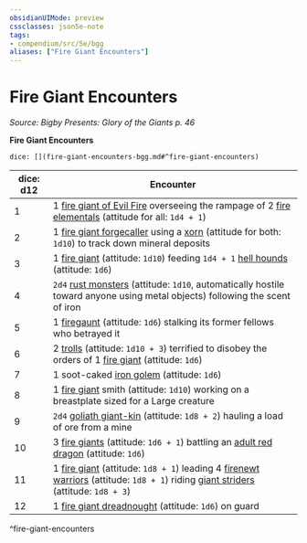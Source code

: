 ```yaml
---
obsidianUIMode: preview
cssclasses: json5e-note
tags:
- compendium/src/5e/bgg
aliases: ["Fire Giant Encounters"]
---
```

# Fire Giant Encounters
*Source: Bigby Presents: Glory of the Giants p. 46* 

**Fire Giant Encounters**

`dice: [](fire-giant-encounters-bgg.md#^fire-giant-encounters)`

| dice: d12 | Encounter |
|-----------|-----------|
| 1 | 1 [fire giant of Evil Fire](5E2014官方资源/bestiary/giant/fire-giant-of-evil-fire-bgg.md) overseeing the rampage of 2 [fire elementals](5E2014官方资源/bestiary/elemental/fire-elemental.md) (attitude for all: `1d4 + 1`) |
| 2 | 1 [fire giant forgecaller](5E2014官方资源/bestiary/giant/fire-giant-forgecaller-bgg.md) using a [xorn](5E2014官方资源/bestiary/elemental/xorn.md) (attitude for both: `1d10`) to track down mineral deposits |
| 3 | 1 [fire giant](5E2014官方资源/bestiary/giant/fire-giant.md) (attitude: `1d10`) feeding `1d4 + 1` [hell hounds](5E2014官方资源/bestiary/fiend/hell-hound.md) (attitude: `1d6`) |
| 4 | `2d4` [rust monsters](5E2014官方资源/bestiary/monstrosity/rust-monster.md) (attitude: `1d10`, automatically hostile toward anyone using metal objects) following the scent of iron |
| 5 | 1 [firegaunt](5E2014官方资源/bestiary/undead/firegaunt-bgg.md) (attitude: `1d6`) stalking its former fellows who betrayed it |
| 6 | 2 [trolls](5E2014官方资源/bestiary/giant/troll.md) (attitude: `1d10 + 3`) terrified to disobey the orders of 1 [fire giant](5E2014官方资源/bestiary/giant/fire-giant.md) (attitude: `1d6`) |
| 7 | 1 soot-caked [iron golem](5E2014官方资源/bestiary/construct/iron-golem.md) (attitude: `1d6`) |
| 8 | 1 [fire giant](5E2014官方资源/bestiary/giant/fire-giant.md) smith (attitude: `1d10`) working on a breastplate sized for a Large creature |
| 9 | `2d4` [goliath giant-kin](5E2014官方资源/bestiary/humanoid/goliath-giant-kin-bgg.md) (attitude: `1d8 + 2`) hauling a load of ore from a mine |
| 10 | 3 [fire giants](5E2014官方资源/bestiary/giant/fire-giant.md) (attitude: `1d6 + 1`) battling an [adult red dragon](5E2014官方资源/bestiary/dragon/adult-red-dragon.md) (attitude: `1d6`) |
| 11 | 1 [fire giant](5E2014官方资源/bestiary/giant/fire-giant.md) (attitude: `1d8 + 1`) leading 4 [firenewt warriors](5E2014官方资源/bestiary/elemental/firenewt-warrior-mpmm.md) (attitude: `1d8 + 1`) riding [giant striders](5E2014官方资源/bestiary/elemental/giant-strider-mpmm.md) (attitude: `1d8 + 3`) |
| 12 | 1 [fire giant dreadnought](5E2014官方资源/bestiary/giant/fire-giant-dreadnought-mpmm.md) (attitude: `1d6`) on guard |
^fire-giant-encounters